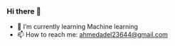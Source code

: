 ### Hi there 👋


- 🌱 I’m currently learning Machine learning
- 📫 How to reach me: ahmedadel23644@gmail.com
